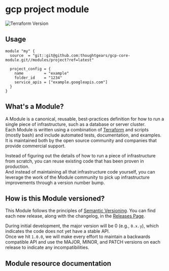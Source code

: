 # gcp project module

![Terraform Version](https://img.shields.io/badge/tf-%3E%3D1.0.x-blue.svg)

## Usage

```hcl
module "my" {
  source  = "git::git@github.com:thoughtgears/gcp-core-module.git//modules/project?ref=latest"

  project_config = {
    name         = "example"
    folder_id    = "1234"
    service_apis = ["example.googleapis.com"]
  }
}
```

## What's a Module?

A Module is a canonical, reusable, best-practices definition for how to run a single piece of infrastructure, such as a database or server cluster.  
Each Module is written using a combination of [Terraform](https://www.terraform.io/) and scripts (mostly bash) and include automated tests, documentation, and examples.  
It is maintained both by the open source community and companies that provide commercial support.

Instead of figuring out the details of how to run a piece of infrastructure from scratch, you can reuse  existing code that has been proven in production.  
And instead of maintaining all that infrastructure code yourself, you can leverage the work of the Module community to pick up infrastructure improvements through a version number bump.

## How is this Module versioned?

This Module follows the principles of [Semantic Versioning](http://semver.org/). You can find each new release, along with the changelog, in the [Releases Page](https://github.com/thoughtgears/gcp-xxx-modules/releases).

During initial development, the major version will be 0 (e.g., `0.x.y`), which indicates the code does not yet have a stable API.  
Once we hit `1.0.0`, we will make every effort to maintain a backwards compatible API and use the MAJOR, MINOR, and PATCH versions on each release to indicate any incompatibilities.

## Module resource documentation

<!-- BEGIN_TF_DOCS -->
<!-- END_TF_DOCS -->